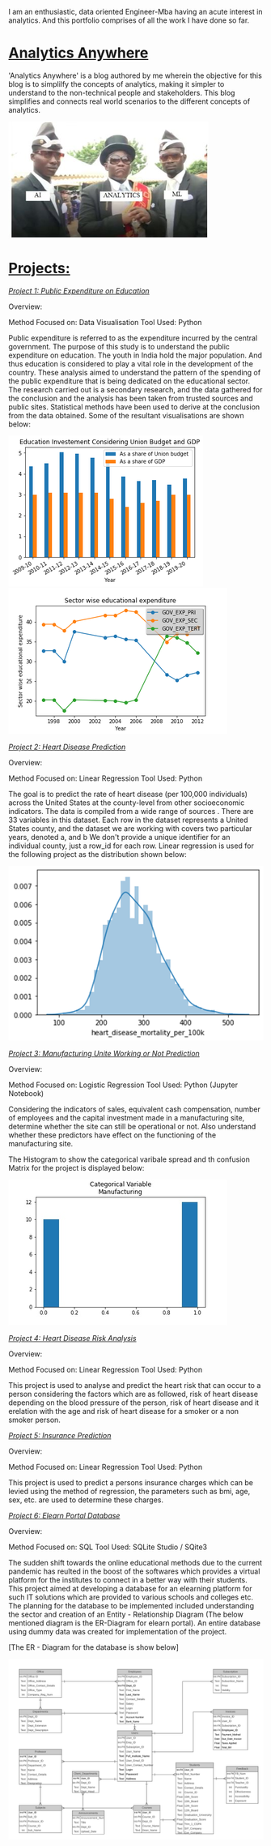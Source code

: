 I am an enthusiastic, data oriented Engineer-Mba having an acute interest in analytics. And this portfolio comprises of all the work I have done so far. 

# [Analytics Anywhere](https://analyticsanywhere.blogspot.com/)

'Analytics Anywhere' is a blog authored by me wherein the objective for this blog is to simplilfy the concepts of analytics, making it simpler to understand to the non-technical people and stakeholders. This blog simplifies and connects real world scenarios to the different concepts of analytics. 

![](https://github.com/sneha1606/Sneha_Mishra_Portfolio/blob/master/Images/Henchmen.JPG)

# [Projects:](https://github.com/sneha1606)

[*Project 1: Public Expenditure on Education*](https://github.com/sneha1606/Public-Expenditure-on-Education)

Overview:

Method Focused on: Data Visualisation
Tool Used: Python

Public expenditure is referred to as the expenditure incurred by the central government. The purpose of this study is to understand the public expenditure on education. The youth in India hold the major population. And thus education is considered to play a vital role in the development of the country. These analysis aimed to understand the pattern of the spending of the public expenditure that is being dedicated on the educational sector. The research carried out is a secondary research, and the data gathered for the conclusion and the analysis has been taken from trusted sources and public sites.  Statistical methods have been used to derive at the conclusion from the data obtained.
Some of the resultant visualisations are shown below:

![](https://github.com/sneha1606/Sneha_Mishra_Portfolio/blob/master/Images/Education%20Investment%20COnsidering%20Union%20Budget%20and%20GDP.png)
![](https://github.com/sneha1606/Sneha_Mishra_Portfolio/blob/master/Images/Sector%20wise%20educational%20expenditure.png)

[*Project 2: Heart Disease Prediction*](https://github.com/sneha1606/Heart-Disease/tree/master)

Overview:

Method Focused on: Linear Regression
Tool Used: Python

The goal is to predict the rate of heart disease (per 100,000 individuals) across the United States at the county-level from other socioeconomic indicators. The data is compiled from a wide range of sources . There are 33 variables in this dataset. Each row in the dataset represents a United States county, and the dataset we are working with covers two particular years, denoted a, and b We don't provide a unique identifier for an individual county, just a row_id for each row.
Linear regression is used for the following project as the distribution shown below:

![](https://github.com/sneha1606/Sneha_Mishra_Portfolio/blob/master/Images/Distribution%20Curve.png)

[*Project 3: Manufacturing Unite Working or Not Prediction*](https://github.com/sneha1606/Manufacturing-Prediction)

Overview:

Method Focused on: Logistic Regression
Tool Used: Python (Jupyter Notebook)

Considering the indicators of sales, equivalent cash compensation, number of employees and the capital investment made in a manufacturing site, determine whether the site can still be operational or not. Also understand whether these predictors have effect on the functioning of the manufacturing site.

The Histogram to show the categorical varibale spread and th confusion Matrix for the project is displayed below:

![](https://github.com/sneha1606/Sneha_Mishra_Portfolio/blob/master/Images/HistogramPlot.jpg)

[*Project 4: Heart Disease Risk Analysis*](https://github.com/sneha1606/Heart-Disease-Risk)

Overview:

Method Focused on: Linear Regression
Tool Used: Python

This project is used to analyse and predict the heart risk that can occur to a person considering the factors which are as followed, risk of heart disease depending on the blood pressure of the person, risk of heart disease and it erelation with the age and risk of heart disease for a smoker or a non smoker person. 

[*Project 5: Insurance Prediction*](https://github.com/sneha1606/Predict-insurance)

Overview:

Method Focused on: Linear Regression
Tool Used: Python

This project is used to predict a persons insurance charges which can be levied using the method of regression, the parameters such as bmi, age, sex, etc. are used to determine these charges.

[*Project 6: Elearn Portal Database*](https://github.com/sneha1606/Elearn-Portal-Database)

Overview:

Method Focused on: SQL
Tool Used: SQLite Studio / SQite3

The sudden shift towards the online educational methods due to the current pandemic has reulted in the boost of the softwares which provides a virtual platform for the institutes to connect in a better way with their students. This project aimed at developing a database for an elearning platform for such IT solutions which are provided to various schools and colleges etc. The planning for the database to be implemented included understanding the sector and creation of an Entity - Relationship Diagram (The below mentioned diagram is the ER-Diagram for elearn portal). An entire database using dummy data was created for implementation of the project.

[The ER - Diagram for the database is show below]

![](https://github.com/sneha1606/Sneha_Mishra_Portfolio/blob/master/Images/Entity%20Relationship%20Diagram.png)
